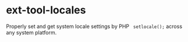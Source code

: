 # ext-tool-locales
Properly set and get system locale settings by PHP ` setlocale();` across any system platform.

